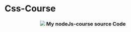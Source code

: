 # Css-Course
 
<h3 align="center">
  <img src="https://cdn4.iconfinder.com/data/icons/social-media-logos-6/512/121-css3-512.png" wight="250">
  My nodeJs-course source Code
</h3>


